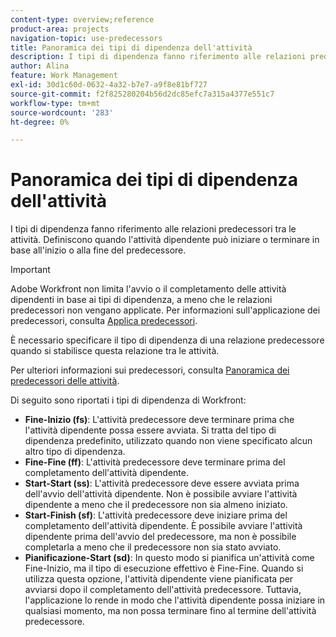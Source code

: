 ```yaml
---
content-type: overview;reference
product-area: projects
navigation-topic: use-predecessors
title: Panoramica dei tipi di dipendenza dell'attività
description: I tipi di dipendenza fanno riferimento alle relazioni predecessori tra le attività. Definiscono quando l'attività dipendente può iniziare o terminare in base all'inizio o alla fine del predecessore.
author: Alina
feature: Work Management
exl-id: 30d1c60d-0632-4a32-b7e7-a9f8e81bf727
source-git-commit: f2f825280204b56d2dc85efc7a315a4377e551c7
workflow-type: tm+mt
source-wordcount: '283'
ht-degree: 0%

---
```


# Panoramica dei tipi di dipendenza dell&#39;attività

I tipi di dipendenza fanno riferimento alle relazioni predecessori tra le attività. Definiscono quando l&#39;attività dipendente può iniziare o terminare in base all&#39;inizio o alla fine del predecessore.

>[!IMPORTANT]
>
>Adobe Workfront non limita l&#39;avvio o il completamento delle attività dipendenti in base ai tipi di dipendenza, a meno che le relazioni predecessori non vengano applicate. Per informazioni sull&#39;applicazione dei predecessori, consulta [Applica predecessori](../../../manage-work/tasks/use-prdcssrs/enforced-predecessors.md).

È necessario specificare il tipo di dipendenza di una relazione predecessore quando si stabilisce questa relazione tra le attività.

Per ulteriori informazioni sui predecessori, consulta [Panoramica dei predecessori delle attività](../../../manage-work/tasks/use-prdcssrs/predecessors-overview.md).

Di seguito sono riportati i tipi di dipendenza di Workfront:

* **Fine-Inizio (fs)**: L&#39;attività predecessore deve terminare prima che l&#39;attività dipendente possa essere avviata. Si tratta del tipo di dipendenza predefinito, utilizzato quando non viene specificato alcun altro tipo di dipendenza.
* **Fine-Fine (ff)**: L&#39;attività predecessore deve terminare prima del completamento dell&#39;attività dipendente.
* **Start-Start (ss)**: L&#39;attività predecessore deve essere avviata prima dell&#39;avvio dell&#39;attività dipendente. Non è possibile avviare l&#39;attività dipendente a meno che il predecessore non sia almeno iniziato.
* **Start-Finish (sf)**: L&#39;attività predecessore deve iniziare prima del completamento dell&#39;attività dipendente. È possibile avviare l&#39;attività dipendente prima dell&#39;avvio del predecessore, ma non è possibile completarla a meno che il predecessore non sia stato avviato.
* **Pianificazione-Start (sd)**: In questo modo si pianifica un&#39;attività come Fine-Inizio, ma il tipo di esecuzione effettivo è Fine-Fine. Quando si utilizza questa opzione, l&#39;attività dipendente viene pianificata per avviarsi dopo il completamento dell&#39;attività predecessore. Tuttavia, l&#39;applicazione lo rende in modo che l&#39;attività dipendente possa iniziare in qualsiasi momento, ma non possa terminare fino al termine dell&#39;attività predecessore.
